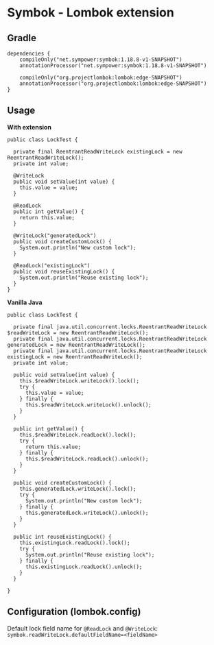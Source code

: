 # Symbok - Lombok extension

## Gradle
    dependencies {
        compileOnly("net.sympower:symbok:1.18.8-v1-SNAPSHOT")
        annotationProcessor("net.sympower:symbok:1.18.8-v1-SNAPSHOT")
        
        compileOnly("org.projectlombok:lombok:edge-SNAPSHOT")
        annotationProcessor("org.projectlombok:lombok:edge-SNAPSHOT")
    }

## Usage
**With extension**

    public class LockTest {
      
      private final ReentrantReadWriteLock existingLock = new ReentrantReadWriteLock();
      private int value;
    
      @WriteLock
      public void setValue(int value) {
        this.value = value;
      }
       
      @ReadLock 
      public int getValue() {
        return this.value;
      }
      
      @WriteLock("generatedLock")
      public void createCustomLock() {
        System.out.println("New custom lock");
      }
      
      @ReadLock("existingLock")
      public void reuseExistingLock() {
        System.out.println("Reuse existing lock");
      }
    }

**Vanilla Java**

    public class LockTest {
      
      private final java.util.concurrent.locks.ReentrantReadWriteLock $readWriteLock = new ReentrantReadWriteLock();
      private final java.util.concurrent.locks.ReentrantReadWriteLock generatedLock = new ReentrantReadWriteLock();  
      private final java.util.concurrent.locks.ReentrantReadWriteLock existingLock = new ReentrantReadWriteLock();  
      private int value;
        
      public void setValue(int value) {
        this.$readWriteLock.writeLock().lock();  
        try {
          this.value = value;
        } finally {
          this.$readWriteLock.writeLock().unlock();
        }
      }
      
      public int getValue() {
        this.$readWriteLock.readLock().lock();
        try {
          return this.value;
        } finally {
          this.$readWriteLock.readLock().unlock();
        }
      }
      
      public void createCustomLock() {
        this.generatedLock.writeLock().lock();  
        try {
          System.out.println("New custom lock");
        } finally {
          this.generatedLock.writeLock().unlock();
        }
      }
      
      public int reuseExistingLock() {
        this.existingLock.readLock().lock();
        try {
          System.out.println("Reuse existing lock");
        } finally {
          this.existingLock.readLock().unlock();
        }
      }
      
    }

## Configuration (lombok.config)
Default lock field name for `@ReadLock` and `@WriteLock`:
`symbok.readWriteLock.defaultFieldName=<fieldName>`
